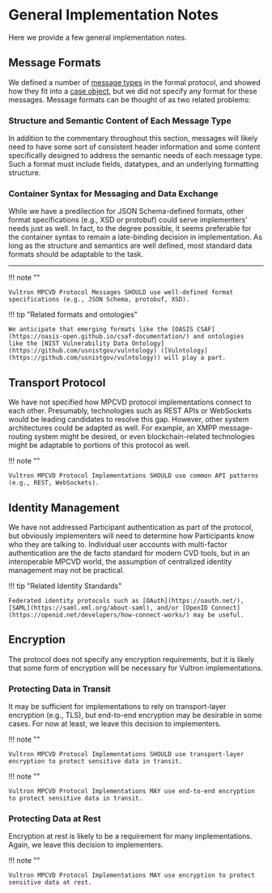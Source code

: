# General Implementation Notes

Here we provide a few general implementation notes.

## Message Formats

We defined a number of [message types](../reference/formal_protocol/messages.md) in the formal protocol, and showed how they
fit into a [case object](case_object.md), but we did not specify any format for these messages.
Message formats can be thought of as two related problems:

### Structure and Semantic Content of Each Message Type

In addition to the commentary throughout this section, messages will likely need to have some sort of consistent header 
information and some content specifically designed to address the semantic needs of each message type.
Such a format must include fields, datatypes, and an underlying formatting structure.

### Container Syntax for Messaging and Data Exchange

While we have a predilection for JSON Schema-defined formats, other format specifications (e.g., XSD or protobuf) could 
serve implementers' needs just as well.
In fact, to the degree possible, it seems preferable for the container syntax to remain a late-binding decision in implementation.
As long as the structure and semantics are well defined, most standard data formats should be adaptable to the task.

<!-- hr to force spacing -->
----

!!! note ""  

    Vultron MPCVD Protocol Messages SHOULD use well-defined format specifications (e.g., JSON Schema, protobuf, XSD).

!!! tip "Related formats and ontologies"

    We anticipate that emerging formats like the [OASIS CSAF](https://oasis-open.github.io/csaf-documentation/) and ontologies
    like the [NIST Vulnerability Data Ontology](https://github.com/usnistgov/vulntology) ([Vulntology](https://github.com/usnistgov/vulntology)) will play a part.


## Transport Protocol

We have not specified how MPCVD protocol implementations connect to each other.
Presumably, technologies such as REST APIs or WebSockets would be leading candidates to resolve this gap.
However, other system architectures could be adapted as well.
For example, an XMPP message-routing system might be desired, or even blockchain-related technologies might be adaptable
to portions of this protocol as well.

!!! note ""
    
    Vultron MPCVD Protocol Implementations SHOULD use common API patterns (e.g., REST, WebSockets).


## Identity Management

We have not addressed Participant authentication as part of the protocol, but obviously implementers will need to 
determine how Participants know who they are talking to.
Individual user accounts with multi-factor authentication are the de facto standard for modern CVD tools, but in
an interoperable MPCVD world, the assumption of centralized identity management may not be practical.

!!! tip "Related Identity Standards"

    Federated identity protocols such as [OAuth](https://oauth.net/), [SAML](https://saml.xml.org/about-saml), and/or [OpenID Connect](https://openid.net/developers/how-connect-works/) may be useful.

## Encryption

The protocol does not specify any encryption requirements, but it is likely that some form of encryption will be
necessary for Vultron implementations.

### Protecting Data in Transit

It may be sufficient for implementations to rely on transport-layer encryption (e.g., TLS), but end-to-end encryption
may be desirable in some cases. 
For now at least, we leave this decision to implementers.

!!! note ""

    Vultron MPCVD Protocol Implementations SHOULD use transport-layer encryption to protect sensitive data in transit.

!!! note ""

    Vultron MPCVD Protocol Implementations MAY use end-to-end encryption to protect sensitive data in transit.

### Protecting Data at Rest

Encryption at rest is likely to be a requirement for many implementations.
Again, we leave this decision to implementers.

!!! note ""

    Vultron MPCVD Protocol Implementations MAY use encryption to protect sensitive data at rest.
